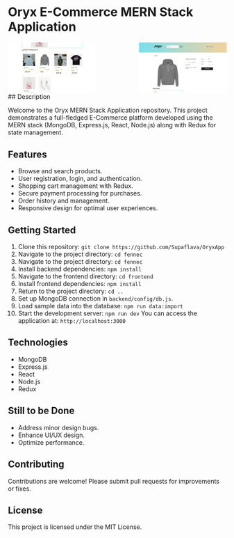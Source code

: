 # Oryx E-Commerce MERN Stack Application

<div style="display: flex; justify-content: space-between">
<img src="./screenshots/welcomepage.png" alt="Main page" width="40%">
<img src="./screenshots/singleItem.png" alt="create event" width="40%">

</div>
## Description

Welcome to the Oryx MERN Stack Application repository. This project demonstrates a full-fledged E-Commerce platform developed using the MERN stack (MongoDB, Express.js, React, Node.js) along with Redux for state management.

## Features

- Browse and search products.
- User registration, login, and authentication.
- Shopping cart management with Redux.
- Secure payment processing for purchases.
- Order history and management.
- Responsive design for optimal user experiences.

## Getting Started

1. Clone this repository: `git clone https://github.com/Supaflava/OryxApp`
2. Navigate to the project directory: `cd fennec`
3. Navigate to the project directory: `cd fennec`
4. Install backend dependencies: `npm install`
5. Navigate to the frontend directory: `cd frontend`
6. Install frontend dependencies: `npm install`
7. Return to the project directory: `cd ..`
8. Set up MongoDB connection in `backend/config/db.js`.
9. Load sample data into the database: `npm run data:import`
10. Start the development server: `npm run dev`
    You can access the application at: `http://localhost:3000`

## Technologies

- MongoDB
- Express.js
- React
- Node.js
- Redux

## Still to be Done

- Address minor design bugs.
- Enhance UI/UX design.
- Optimize performance.

## Contributing

Contributions are welcome! Please submit pull requests for improvements or fixes.

## License

This project is licensed under the MIT License.
